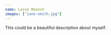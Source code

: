 ```yaml
---
name: Lasse Moench
images: ["jane-smith.jpg"]
---
```


This could be a beautiful description about myself.
